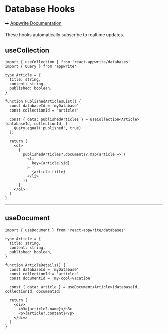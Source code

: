 # Database Hooks

➡️ [Appwrite Documentation](https://appwrite.io/docs/client/databases)

These hooks automatically subscribe to realtime updates.

## useCollection

```tsx
import { useCollection } from 'react-appwrite/databases'
import { Query } from 'appwrite'

type Article = {
  title: string,
  content: string,
  published: boolean,
}

function PublishedArticlesList() {
  const databaseId = 'myDatabase'
  const collectionId = 'articles'
  
  const { data: publishedArticles } = useCollection<Article>(databaseId, collectionId, [
    Query.equal('published', true)
  ])
  
  return (
    <ol>
      {
        publishedArticles?.documents?.map(article => (
          <li
            key={article.$id}
          >
            {article.title}
          </li>
        ))
      }
    </ol>
  )
}
```

---

## useDocument

```tsx
import { useDocument } from 'react-appwrite/databases'

type Article = {
  title: string,
  content: string,
  published: boolean,
}

function ArticleDetails() {
  const databaseId = 'myDatabase'
  const collectionId = 'articles'
  const documentId = 'my-cool-vacation'

  const { data: article } = useDocument<Article>(databaseId, collectionId, documentId)

  return (
    <div>
      <h3>{article?.name}</h3>
      <p>{article?.content}</p>
    </div>
  )
}
```
